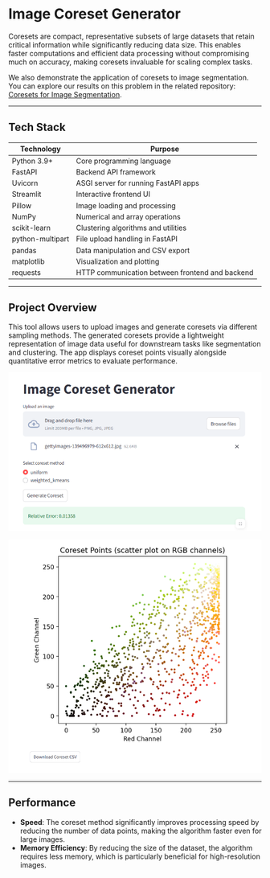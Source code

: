 # Image Coreset Generator

Coresets are compact, representative subsets of large datasets that retain critical information while significantly reducing data size. This enables faster computations and efficient data processing without compromising much on accuracy, making coresets invaluable for scaling complex tasks.

We also demonstrate the application of coresets to image segmentation. You can explore our results on this problem in the related repository: [Coresets for Image Segmentation](https://github.com/OnePunchMonk/Coresets-for-Image-Segmentation).

---

## Tech Stack

| Technology       | Purpose                                |
|------------------|--------------------------------------|
| Python 3.9+      | Core programming language             |
| FastAPI          | Backend API framework                 |
| Uvicorn          | ASGI server for running FastAPI apps |
| Streamlit        | Interactive frontend UI               |
| Pillow           | Image loading and processing          |
| NumPy            | Numerical and array operations        |
| scikit-learn     | Clustering algorithms and utilities   |
| python-multipart | File upload handling in FastAPI       |
| pandas           | Data manipulation and CSV export      |
| matplotlib       | Visualization and plotting             |
| requests         | HTTP communication between frontend and backend |

---

## Project Overview

This tool allows users to upload images and generate coresets via different sampling methods. The generated coresets provide a lightweight representation of image data useful for downstream tasks like segmentation and clustering. The app displays coreset points visually alongside quantitative error metrics to evaluate performance.


![First](First.png)

![Second](Second.png)

---
## Performance

- **Speed**: The coreset method significantly improves processing speed by reducing the number of data points, making the algorithm faster even for large images.
- **Memory Efficiency**: By reducing the size of the dataset, the algorithm requires less memory, which is particularly beneficial for high-resolution images.


